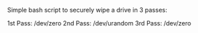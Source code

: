 Simple bash script to securely wipe a drive in 3 passes:

1st Pass: /dev/zero
2nd Pass: /dev/urandom
3rd Pass: /dev/zero

